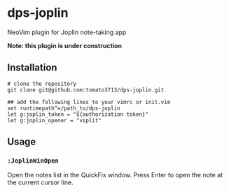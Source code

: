 # dps-joplin
NeoVim plugin for Joplin note-taking app

**Note: this plugin is under construction**

## Installation

```
# clone the repository
git clone git@github.com:tomato3713/dps-joplin.git

## add the following lines to your vimrc or init.vim
set runtimepath^=/path_to/dps-joplin
let g:joplin_token = "${authorization token}"
let g:joplin_opener = "vsplit"
```

## Usage

### `:JoplinWinOpen`

Open the notes list in the QuickFix window. Press Enter to open the note at the current cursor line. 

